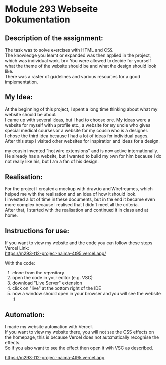 # Module 293 Webseite Dokumentation

## Description of the assignment:
The task was to solve exercises with HTML and CSS. <br>
The knowledge you learnt or expanded was then applied in the project, which was individual work. br>
You were allowed to decide for yourself what the theme of the website should be and what the design should look like. <br>
There was a raster of guidelines and various resources for a good implementation. <br>

## My Idea:
At the beginning of this project, I spent a long time thinking about what my website should be about. <br>
I came up with several ideas, but I had to choose one. My ideas were a website for myself with a profile etc., a website for my uncle who gives special medical courses or a website for my cousin who is a designer. <br>
I chose the third idea because I had a lot of ideas for individual pages.<br>
After this step I visited other websites for inspiration and ideas for a design. <br>

my cousin invented "hot wire extensions" and is now active internationally.<br>
He already has a website, but I wanted to build my own for him because I do not really like his, but I am a fan of his design. 

## Realisation: 
For the project I created a mockup with draw.io and Wirefreames, which helped me with the realisation and an idea of how it should look.<br>
I invested a lot of time in these documents, but in the end it became even more complex because I realised that I didn't meet all the criteria. <br>
After that, I started with the realisation and continued it in class and at home.<br>

## Instructions for use:
If you want to view my website and the code you can follow these steps<br>
Vercel Link:<br>
https://m293-t12-project-naima-4t95.vercel.app/<br>

With the code:
1. clone from the repository<br>
2. open the code in your editor (e.g. VSC)<br>
3. download "Live Server" extension<br>
4. click on "live" at the bottom right of the IDE<br>
5. now a window should open in your browser and you will see the website :)<br>

## Automation:
I made my website automation with Vercel.<br>
If you want to view my website there, you will not see the CSS effects on the homepage, this is because Vercel does not automatically recognise the effects.<br>
So if you also want to see the effect then open it with VSC as described.<br>

https://m293-t12-project-naima-4t95.vercel.app
